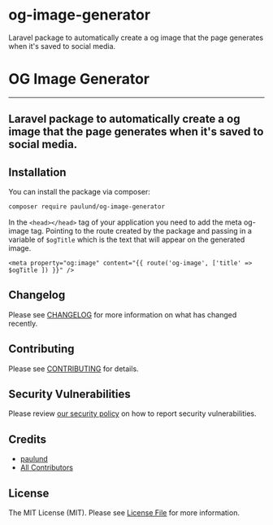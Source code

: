 # og-image-generator
Laravel package to automatically create a og image that the page generates when it's saved to social media.

# OG Image Generator

---
Laravel package to automatically create a og image that the page generates when it's saved to social media.
---

## Installation

You can install the package via composer:

```bash
composer require paulund/og-image-generator
```

In the `<head></head>` tag of your application you need to add the meta og-image tag. Pointing to the route
created by the package and passing in a variable of `$ogTitle` which is the text that will appear on the generated
image.

```
<meta property="og:image" content="{{ route('og-image', ['title' => $ogTitle ]) }}" />
```

## Changelog

Please see [CHANGELOG](CHANGELOG.md) for more information on what has changed recently.

## Contributing

Please see [CONTRIBUTING](CONTRIBUTING.md) for details.

## Security Vulnerabilities

Please review [our security policy](../../security/policy) on how to report security vulnerabilities.

## Credits

- [paulund](https://github.com/paulund)
- [All Contributors](../../contributors)

## License

The MIT License (MIT). Please see [License File](LICENSE.md) for more information.
